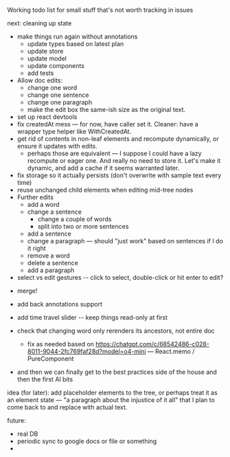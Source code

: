Working todo list for small stuff that's not worth tracking in issues

next: cleaning up state
+ make things run again without annotations
    + update types based on latest plan
    + update store
    + update model
    + update components
    + add tests
+ Allow doc edits:
    + change one word
    + change one sentence
    + change one paragraph
    + make the edit box the same-ish size as the original text.
+ set up react devtools
+ fix createdAt mess — for now, have caller set it. Cleaner: have a wrapper type helper like WithCreatedAt<Element>.
+ get rid of contents in non-leaf elements and recompute dynamically, or ensure it updates with edits.
   + perhaps those are equivalent — I suppose I could have a lazy recompute or eager one. And really no need to store it. Let's make it dynamic, and add a cache if it seems warranted later.
+ fix storage so it actually persists (don't overwrite with sample text every time)
+ reuse unchanged child elements when editing mid-tree nodes
+ Further edits
    + add a word
    + change a sentence
        + change a couple of words
        + split into two or more sentences
    + add a sentence
    + change a paragraph — should "just work" based on sentences if I do it right
    + remove a word
    + delete a sentence
    + add a paragraph
+ select vs edit gestures -- click to select, double-click or hit enter to edit?
- merge!
- add back annotations support
- add time travel slider -- keep things read-only at first
- check that changing word only rerenders its ancestors, not entire doc
   - fix as needed based on https://chatgpt.com/c/68542486-c028-8011-9044-2fc769faf28d?model=o4-mini — React.memo / PureComponent


- and then we can finally get to the best practices side of the house and then the first AI bits


idea (for later): add placeholder elements to the tree, or perhaps treat it as an element state — "a paragraph about the injustice of it all" that I plan to come back to and replace with actual text. 

future: 
- real DB
- periodic sync to google docs or file or something
- 